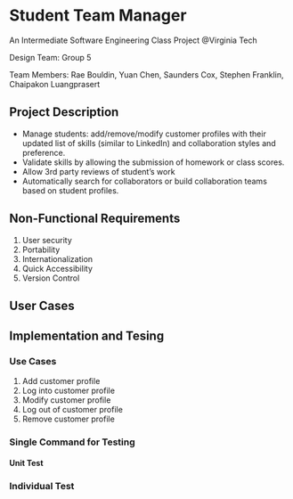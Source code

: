 # Student Team Manager
An Intermediate Software Engineering  Class Project @Virginia Tech

Design Team: 	Group 5

Team Members: 	Rae Bouldin, Yuan Chen, Saunders Cox, Stephen Franklin, 
Chaipakon Luangprasert

## Project Description
- Manage students: add/remove/modify customer profiles with their updated list of skills (similar to LinkedIn) and collaboration styles and preference.
- Validate skills by allowing the submission of homework or class scores.
- Allow 3rd party reviews of student’s work
- Automatically search for collaborators or build collaboration teams based on student profiles.

## Non-Functional Requirements
1. User security
2. Portability
3. Internationalization
4. Quick Accessibility
5. Version Control



## User Cases

## Implementation and Tesing

### Use Cases

1. Add customer profile
2. Log into customer profile
3. Modify customer profile
4. Log out of customer profile
5. Remove customer profile


### Single Command for Testing
#### Unit Test
### Individual Test

